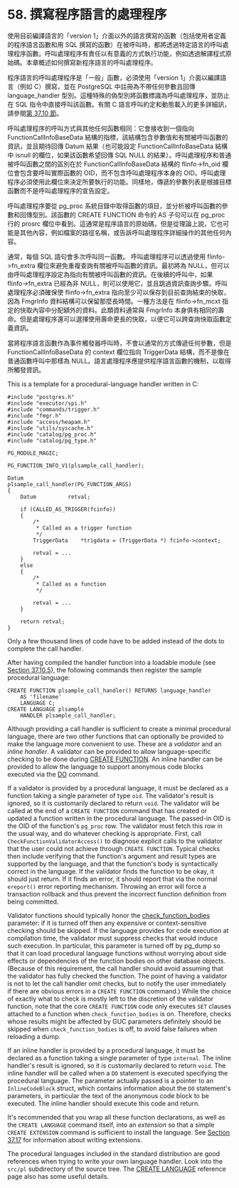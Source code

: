 # 58. 撰寫程序語言的處理程序

使用目前編譯語言的「version 1」介面以外的語言撰寫的函數（包括使用者定義的程序語言函數和用 SQL 撰寫的函數）在被呼叫時，都將透過特定語言的呼叫處理程序函數。呼叫處理程序有責任以有意義的方式執行功能，例如透過解譯程式原始碼。本章概述如何撰寫新程序語言的呼叫處理程序。

程序語言的呼叫處理程序是「一般」函數，必須使用「version 1」介面以編譯語言（例如 C）撰寫，並在 PostgreSQL 中註冊為不帶任何參數且回傳 language\_handler 型別。這種特殊的偽型別將函數標識為呼叫處理程序，並防止在 SQL 指令中直接呼叫該函數。有關 C 語言呼叫約定和動態載入的更多詳細訊，請參閱[第 37.10 節](../server-programming/extending-sql/c-language-functions.md)。

呼叫處理程序的呼叫方式與其他任何函數相同：它會接收到一個指向 FunctionCallInfoBaseData 結構的指標，該結構包含參數值和有關被呼叫函數的資訊，並且期待回傳 Datum 結果（也可能設定 FunctionCallInfoBaseData 結構中 isnull 的欄位，如果該函數希望回傳 SQL NULL 的結果）。呼叫處理程序和普通被呼叫函數之間的區別在於 FunctionCallInfoBaseData 結構的 flinfo->fn\_oid 欄位會包含要呼叫實際函數的 OID，而不包含呼叫處理程序本身的 OID。呼叫處理程序必須使用此欄位來決定所要執行的功能。同樣地，傳遞的參數列表是根據目標函數而不是呼叫處理程序的宣告設定。

呼叫處理程序要從 pg\_proc 系統目錄中取得函數的項目，並分析被呼叫函數的參數和回傳型別。該函數的 CREATE FUNCTION 命令的 AS 子句可以在 pg\_proc 行的 prosrc 欄位中看到。這通常是程序語言的原始碼，但是從理論上說，它也可能是其他內容，例如檔案的路徑名稱，或告訴呼叫處理程序詳細操作的其他任何內容。

通常，每個 SQL 語句會多次呼叫同一函數。 呼叫處理程序可以透過使用 flinfo->fn\_extra 欄位來避免重複查詢有關被呼叫函數的資訊。最初將為 NULL，但可以由呼叫處理程序設定為指向有關被呼叫函數的資訊。在後續的呼叫中，如果 flinfo->fn\_extra 已經為非 NULL，則可以使用它，並且跳過資訊查詢步驟。呼叫處理程序必須確保使 flinfo->fn\_extra 指向至少可以保存到目前查詢結束的快取，因為 FmgrInfo 資料結構可以保留那麼長時間。一種方法是在 flinfo->fn\_mcxt 指定的快取內容中分配額外的資料。此類資料通常與 FmgrInfo 本身俱有相同的壽命。但是處理程序還可以選擇使用壽命更長的快取，以便它可以跨查詢快取函數定義資訊。

當將程序語言函數作為事件觸發器呼叫時，不會以通常的方式傳遞任何參數，但是 FunctionCallInfoBaseData 的 context 欄位指向 TriggerData 結構，而不是像在普通函數呼叫中那樣為 NULL。語言處理程序應提供程序語言函數的機制，以取得所觸發資訊。

This is a template for a procedural-language handler written in C:

```
#include "postgres.h"
#include "executor/spi.h"
#include "commands/trigger.h"
#include "fmgr.h"
#include "access/heapam.h"
#include "utils/syscache.h"
#include "catalog/pg_proc.h"
#include "catalog/pg_type.h"

PG_MODULE_MAGIC;

PG_FUNCTION_INFO_V1(plsample_call_handler);

Datum
plsample_call_handler(PG_FUNCTION_ARGS)
{
    Datum          retval;

    if (CALLED_AS_TRIGGER(fcinfo))
    {
        /*
         * Called as a trigger function
         */
        TriggerData    *trigdata = (TriggerData *) fcinfo->context;

        retval = ...
    }
    else
    {
        /*
         * Called as a function
         */

        retval = ...
    }

    return retval;
}
```

Only a few thousand lines of code have to be added instead of the dots to complete the call handler.

After having compiled the handler function into a loadable module (see [Section 37.10.5](https://www.postgresql.org/docs/12/xfunc-c.html#DFUNC)), the following commands then register the sample procedural language:

```
CREATE FUNCTION plsample_call_handler() RETURNS language_handler
    AS 'filename'
    LANGUAGE C;
CREATE LANGUAGE plsample
    HANDLER plsample_call_handler;
```

Although providing a call handler is sufficient to create a minimal procedural language, there are two other functions that can optionally be provided to make the language more convenient to use. These are a _validator_ and an _inline handler_. A validator can be provided to allow language-specific checking to be done during [CREATE FUNCTION](https://www.postgresql.org/docs/12/sql-createfunction.html). An inline handler can be provided to allow the language to support anonymous code blocks executed via the [DO](https://www.postgresql.org/docs/12/sql-do.html) command.

If a validator is provided by a procedural language, it must be declared as a function taking a single parameter of type `oid`. The validator's result is ignored, so it is customarily declared to return `void`. The validator will be called at the end of a `CREATE FUNCTION` command that has created or updated a function written in the procedural language. The passed-in OID is the OID of the function's `pg_proc` row. The validator must fetch this row in the usual way, and do whatever checking is appropriate. First, call `CheckFunctionValidatorAccess()` to diagnose explicit calls to the validator that the user could not achieve through `CREATE FUNCTION`. Typical checks then include verifying that the function's argument and result types are supported by the language, and that the function's body is syntactically correct in the language. If the validator finds the function to be okay, it should just return. If it finds an error, it should report that via the normal `ereport()` error reporting mechanism. Throwing an error will force a transaction rollback and thus prevent the incorrect function definition from being committed.

Validator functions should typically honor the [check\_function\_bodies](https://www.postgresql.org/docs/12/runtime-config-client.html#GUC-CHECK-FUNCTION-BODIES) parameter: if it is turned off then any expensive or context-sensitive checking should be skipped. If the language provides for code execution at compilation time, the validator must suppress checks that would induce such execution. In particular, this parameter is turned off by pg\_dump so that it can load procedural language functions without worrying about side effects or dependencies of the function bodies on other database objects. (Because of this requirement, the call handler should avoid assuming that the validator has fully checked the function. The point of having a validator is not to let the call handler omit checks, but to notify the user immediately if there are obvious errors in a `CREATE FUNCTION` command.) While the choice of exactly what to check is mostly left to the discretion of the validator function, note that the core `CREATE FUNCTION` code only executes `SET` clauses attached to a function when `check_function_bodies` is on. Therefore, checks whose results might be affected by GUC parameters definitely should be skipped when `check_function_bodies` is off, to avoid false failures when reloading a dump.

If an inline handler is provided by a procedural language, it must be declared as a function taking a single parameter of type `internal`. The inline handler's result is ignored, so it is customarily declared to return `void`. The inline handler will be called when a `DO` statement is executed specifying the procedural language. The parameter actually passed is a pointer to an `InlineCodeBlock` struct, which contains information about the `DO` statement's parameters, in particular the text of the anonymous code block to be executed. The inline handler should execute this code and return.

It's recommended that you wrap all these function declarations, as well as the `CREATE LANGUAGE` command itself, into an _extension_ so that a simple `CREATE EXTENSION` command is sufficient to install the language. See [Section 37.17](https://www.postgresql.org/docs/12/extend-extensions.html) for information about writing extensions.

The procedural languages included in the standard distribution are good references when trying to write your own language handler. Look into the `src/pl` subdirectory of the source tree. The [CREATE LANGUAGE](https://www.postgresql.org/docs/12/sql-createlanguage.html) reference page also has some useful details.
